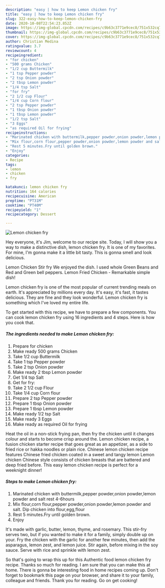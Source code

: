 ```yaml
---
description: "easy | how to keep Lemon chicken fry"
title: "easy | how to keep Lemon chicken fry"
slug: 322-easy-how-to-keep-lemon-chicken-fry
date: 2020-10-08T22:54:23.852Z
image: https://img-global.cpcdn.com/recipes/c9b63c3771e9cec8/751x532cq70/lemon-chicken-fry-recipe-main-photo.jpg
thumbnail: https://img-global.cpcdn.com/recipes/c9b63c3771e9cec8/751x532cq70/lemon-chicken-fry-recipe-main-photo.jpg
cover: https://img-global.cpcdn.com/recipes/c9b63c3771e9cec8/751x532cq70/lemon-chicken-fry-recipe-main-photo.jpg
author: Christian Medina
ratingvalue: 3.7
reviewcount: 4
recipeingredient:
- "for chicken"
- "500 grams Chicken"
- "1/2 cup Buttermilk"
- "1 tsp Pepper powder"
- "2 tsp Onion powder"
- "2 tbsp Lemon powder"
- "1/4 tsp Salt"
- "for fry"
- "2 1/2 cup Flour"
- "1/4 cup Corn flour"
- "2 tsp Pepper powder"
- "1 tbsp Onion powder"
- "1 tbsp Lemon powder"
- "1/2 tsp Salt"
- "3 Eggs"
- "as required Oil for frying"
recipeinstructions:
- "Marinated chicken with buttermilk,pepper powder,onion powder,lemon powder and salt rest 4-6hours"
- "Mix flour,corn flour,pepper powder,onion powder,lemon powder and salt. Dip chicken into flour,egg,flour"
- "Rest 5 minutes.Fry until golden brown."
- "Enjoy"
categories:
- Recipe
tags:
- lemon
- chicken
- fry

katakunci: lemon chicken fry 
nutrition: 164 calories
recipecuisine: American
preptime: "PT31M"
cooktime: "PT40M"
recipeyield: "1"
recipecategory: Dessert

---
```



![Lemon chicken fry](https://img-global.cpcdn.com/recipes/c9b63c3771e9cec8/751x532cq70/lemon-chicken-fry-recipe-main-photo.jpg)

Hey everyone, it's Jim, welcome to our recipe site. Today, I will show you a way to make a distinctive dish, lemon chicken fry. It is one of my favorites. For mine, I'm gonna make it a little bit tasty. This is gonna smell and look delicious.

Lemon Chicken Stir fry We enjoyed the dish. I used whole Green Beans and Red and Green bell peppers. Lemon Fried Chicken - Remarkable simple dish!

Lemon chicken fry is one of the most popular of current trending meals on earth. It's appreciated by millions every day. It's easy, it's fast, it tastes delicious. They are fine and they look wonderful. Lemon chicken fry is something which I've loved my entire life.


To get started with this recipe, we have to prepare a few components. You can cook lemon chicken fry using 16 ingredients and 4 steps. Here is how you cook that.

<!--inarticleads1-->

##### The ingredients needed to make Lemon chicken fry:

1. Prepare for chicken
1. Make ready 500 grams Chicken
1. Take 1/2 cup Buttermilk
1. Take 1 tsp Pepper powder
1. Take 2 tsp Onion powder
1. Make ready 2 tbsp Lemon powder
1. Get 1/4 tsp Salt
1. Get for fry:
1. Take 2 1/2 cup Flour
1. Take 1/4 cup Corn flour
1. Prepare 2 tsp Pepper powder
1. Prepare 1 tbsp Onion powder
1. Prepare 1 tbsp Lemon powder
1. Make ready 1/2 tsp Salt
1. Make ready 3 Eggs
1. Make ready as required Oil for frying


Heat the oil in a non-stick frying pan, then fry the chicken until it changes colour and starts to become crisp around the. Lemon chicken recipe, a fusion chicken starter recipe that goes great as an appetizer, as a side to fried rice or hakka noodles or plain rice. Chinese lemon chicken recipe features Chinese fried chicken coated in a sweet and tangy lemon Lemon chicken Chinese style consists of chicken breasts that are battered and deep fried before. This easy lemon chicken recipe is perfect for a weeknight dinner! 

<!--inarticleads2-->

##### Steps to make Lemon chicken fry:

1. Marinated chicken with buttermilk,pepper powder,onion powder,lemon powder and salt rest 4-6hours
1. Mix flour,corn flour,pepper powder,onion powder,lemon powder and salt. Dip chicken into flour,egg,flour
1. Rest 5 minutes.Fry until golden brown.
1. Enjoy


It&#39;s made with garlic, butter, lemon, thyme, and rosemary. This stir-fry serves two, but if you wanted to make it for a family, simply double up on your. Fry the chicken with the garlic for another few minutes, then add the asparagus, lemon zest, and lemon juice. Stir again, before mixing in the soy sauce. Serve with rice and sprinkle with lemon zest. 

So that's going to wrap this up for this Authentic food lemon chicken fry recipe. Thanks so much for reading. I am sure that you can make this at home. There is gonna be interesting food in home recipes coming up. Don't forget to bookmark this page on your browser, and share it to your family, colleague and friends. Thank you for reading. Go on get cooking!
